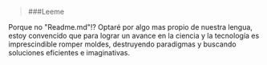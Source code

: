 >###Leeme

Porque no "Readme.md"!? 
Optaré por algo mas propio de nuestra lengua, estoy convencido que para lograr un avance en la ciencia y la tecnología es imprescindible romper moldes, destruyendo paradigmas y buscando soluciones eficientes e imaginativas.
